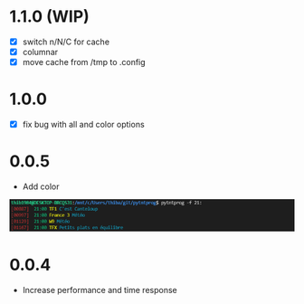 # 1.1.0 (WIP)

- [x] switch n/N/C for cache
- [x] columnar
- [x] move cache from /tmp to .config

# 1.0.0

- [x] fix bug with all and color options

# 0.0.5

- Add color

![color](./screenshots/color.png)

# 0.0.4

- Increase performance and time response
